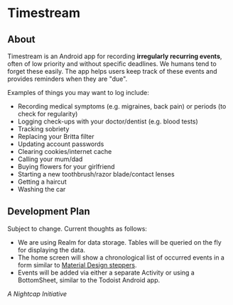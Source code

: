 # Timestream

## About
Timestream is an Android app for recording **irregularly recurring events**, often of low priority and without specific deadlines. We humans tend to forget these easily. The app helps users keep track of these events and provides reminders when they are "due".

Examples of things you may want to log include:
- Recording medical symptoms (e.g. migraines, back pain) or periods (to check for regularity)
- Logging check-ups with your doctor/dentist (e.g. blood tests)
- Tracking sobriety
- Replacing your Britta filter
- Updating account passwords
- Clearing cookies/internet cache
- Calling your mum/dad
- Buying flowers for your girlfriend
- Starting a new toothbrush/razor blade/contact lenses
- Getting a haircut
- Washing the car

## Development Plan
Subject to change. Current thoughts as follows:
- We are using Realm for data storage. Tables will be queried on the fly for displaying the data.
- The home screen will show a chronological list of occurred events in a form similar to [Material Design steppers](https://material.io/guidelines/components/steppers.html).
- Events will be added via either a separate Activity or using a BottomSheet, similar to the Todoist Android app.

*A Nightcap Initiative*
